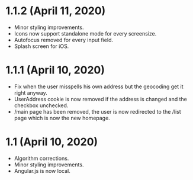 # 1.1.2 (April 11, 2020)

- Minor styling improvements.
- Icons now support standalone mode for every screensize.
- Autofocus removed for every input field.
- Splash screen for iOS.

# 1.1.1 (April 10, 2020)

- Fix when the user misspells his own address but the geocoding get it right anyway.
- UserAddress cookie is now removed if the address is changed and the checkbox unchecked.
- /main page has been removed, the user is now redirected to the /list page which is now the new homepage.

# 1.1 (April 10, 2020)

- Algorithm corrections.
- Minor styling improvements.
- Angular.js is now local.